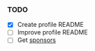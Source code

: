 ### TODO

* [x] Create profile README
* [ ] Improve profile README
* [ ] Get [sponsors](https://github.com/sponsors/hugovk/)
